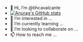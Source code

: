- 👋 Hi, I’m @tihcavalcante
- [![Anurag's GitHub stats](https://github-readme-stats.vercel.app/api?username=tihcavalcante)](https://github.com/tihcavalcante/github-readme-stats)
- 👀 I’m interested in ...
- 🌱 I’m currently learning ...
- 💞️ I’m looking to collaborate on ...
- 📫 How to reach me ...

<!---
tihcavalcante/tihcavalcante is a ✨ special ✨ repository because its `README.md` (this file) appears on your GitHub profile.
You can click the Preview link to take a look at your changes.
--->

